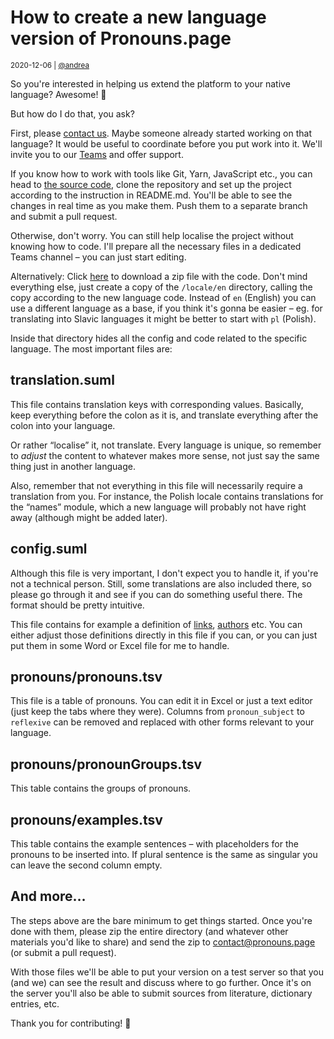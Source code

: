 # How to create a new language version of Pronouns.page

<small>2020-12-06 | [@andrea](/@andrea)</small>

So you're interested in helping us extend the platform to your native language? Awesome! 🥰

But how do I do that, you ask?

First, please [contact us](/contact).
Maybe someone already started working on that language?
It would be useful to coordinate before you put work into it.
We'll invite you to our [Teams](https://www.microsoft.com/en-us/microsoft-365/microsoft-teams/group-chat-software)
and offer support.

If you know how to work with tools like Git, Yarn, JavaScript etc.,
you can head to [the source code](https://gitlab.com/Avris/Zaimki/),
clone the repository and set up the project according to the instruction in README.md.
You'll be able to see the changes in real time as you make them.
Push them to a separate branch and submit a pull request.

Otherwise, don't worry. You can still help localise the project without knowing how to code.
I'll prepare all the necessary files in a dedicated Teams channel – you can just start editing.

Alternatively:
Click [here](https://gitlab.com/Avris/Zaimki/-/archive/main/Zaimki-main.zip) to download a zip file with the code.
Don't mind everything else, just create a copy of the `/locale/en` directory,
calling the copy according to the new language code.
Instead of `en` (English) you can use a different language as a base,
if you think it's gonna be easier – 
eg. for translating into Slavic languages it might be better to start with `pl` (Polish).

Inside that directory hides all the config and code related to the specific language.
The most important files are:

## translation.suml

This file contains translation keys with corresponding values.
Basically, keep everything before the colon as it is, and translate everything after the colon into your language.

Or rather “localise” it, not translate. Every language is unique, so remember to _adjust_
the content to whatever makes more sense, not just say the same thing just in another language.

Also, remember that not everything in this file will necessarily require a translation from you.
For instance, the Polish locale contains translations for the “names” module,
which a new language will probably not have right away (although might be added later).

## config.suml

Although this file is very important, I don't expect you to handle it, if you're not a technical person.
Still, some translations are also included there, so please go through it and see if you can do something useful there.
The format should be pretty intuitive.

This file contains for example a definition of [links](/link), [authors](/contact) etc.
You can either adjust those definitions directly in this file if you can,
or you can just put them in some Word or Excel file for me to handle.

## pronouns/pronouns.tsv

This file is a table of pronouns. You can edit it in Excel or just a text editor (just keep the tabs where they were).
Columns from `pronoun_subject` to `reflexive` can be removed and replaced with other forms relevant to your language.

## pronouns/pronounGroups.tsv

This table contains the groups of pronouns.

## pronouns/examples.tsv

This table contains the example sentences – with placeholders for the pronouns to be inserted into.
If plural sentence is the same as singular you can leave the second column empty.

## And more…

The steps above are the bare minimum to get things started. Once you're done with them,
please zip the entire directory (and whatever other materials you'd like to share)
and send the zip to [contact@pronouns.page](mailto:contact@pronouns.page) (or submit a pull request).

With those files we'll be able to put your version on a test server so that you (and we) can see the result
and discuss where to go further.
Once it's on the server you'll also be able to submit sources from literature, dictionary entries, etc.

Thank you for contributing! 🥰
